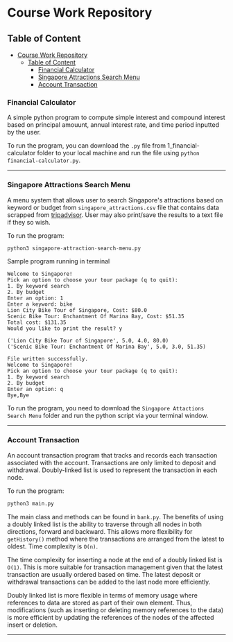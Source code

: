 # Course Work Repository 

## Table of Content 
- [Course Work Repository](#course-work-repository)
  - [Table of Content](#table-of-content)
    - [Financial Calculator](#financial-calculator)
    - [Singapore Attractions Search Menu](#singapore-attractions-search-menu)
    - [Account Transaction](#account-transaction)

### Financial Calculator
A simple python program to compute simple interest and compound interest based on principal amouunt, annual interest rate, and time period inputted by the user.

To run the program, you can download the `.py` file from 1_financial-calculator folder to your local machine and run the file using `python financial-calculator.py`.

<hr />

### Singapore Attractions Search Menu
A menu system that allows user to search Singapore's attractions based on keyword or budget from `singapore_attractions.csv` file that contains data scrapped from [tripadvisor](https://www.tripadvisor.com.sg/Attraction_Products-g294265-zfg12131-Singapore.html). User may also print/save the results to a text file if they so wish. 

To run the program:
```python 
python3 singapore-attraction-search-menu.py
```

Sample program running in terminal
```
Welcome to Singapore!
Pick an option to choose your tour package (q to quit):             
1. By keyword search
2. By budget
Enter an option: 1
Enter a keyword: bike
Lion City Bike Tour of Singapore, Cost: $80.0
Scenic Bike Tour: Enchantment Of Marina Bay, Cost: $51.35
Total cost: $131.35
Would you like to print the result? y

('Lion City Bike Tour of Singapore', 5.0, 4.0, 80.0)
('Scenic Bike Tour: Enchantment Of Marina Bay', 5.0, 3.0, 51.35)

File written successfully.
Welcome to Singapore!
Pick an option to choose your tour package (q to quit):             
1. By keyword search
2. By budget
Enter an option: q
Bye,Bye
```

To run the program, you need to download the `Singapore Attactions Search Menu` folder and run the python script via your terminal window.

<hr />

### Account Transaction
An account transaction program that tracks and records each transaction associated with the account. Transactions are only limited to deposit and withdrawal. Doubly-linked list is used to represent the transaction in each node. 

To run the program:
```python 
python3 main.py
```

The main class and methods can be found in `bank.py`. The benefits of using a doubly linked list is the ability to traverse through all nodes in both directions, forward and backward. This allows more flexibility for `getHistory()` method where the transactions are arranged from the latest to oldest. Time complexity is `O(n)`. 

The time complexity for inserting a node at the end of a doubly linked list is `O(1)`. This is more suitable for transaction management given that the latest transaction are usually ordered based on time. The latest deposit or withdrawal transactions can be added to the last node more efficiently.

Doubly linked list is more flexible in terms of memory usage where references to data are stored as part of their own element. Thus, modifications (such as inserting or deleting memory references to the data) is more efficient by updating the references of the nodes of the affected insert or deletion. 

<hr />

